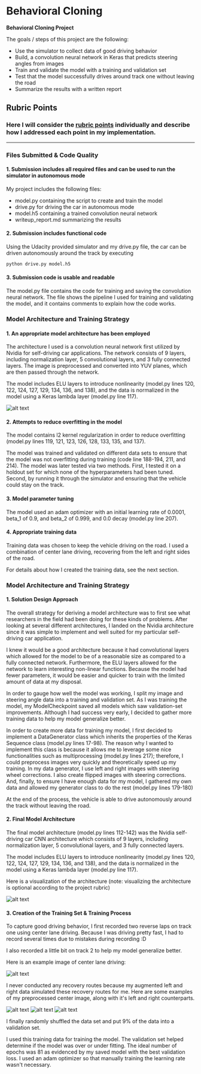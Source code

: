 # **Behavioral Cloning** 

**Behavioral Cloning Project**

The goals / steps of this project are the following:
* Use the simulator to collect data of good driving behavior
* Build, a convolution neural network in Keras that predicts steering angles from images
* Train and validate the model with a training and validation set
* Test that the model successfully drives around track one without leaving the road
* Summarize the results with a written report


[//]: # (Image References)

[image1]: ./examples/cnn-architecture-nvidia.png "Model Visualization"
[image2]: ./examples/RGB_image.jpg "Original Image"
[image3]: ./examples/YUV_image.png "YUV Image"
[image4]: ./examples/YUV_image_flipped.png "Flipped YUV Image"
[image5]: ./examples/YUV_image_flipped_blurred.png "Flipped & Blurred YUV Image - Left"
[image6]: ./examples/YUV_image_flipped_blurred_cropped.png "Flipped, Blurred & Cropped YUV Image"
[image7]: ./examples/YUV_image_flipped_blurred_cropped_resized.png "Flipped, Blurred, Cropped, & Resized YUV Image (Final Result)"
[image8]: ./examples/Final_result_left_flipped.png "Final Result - Left & Flipped"
[image9]: ./examples/Final_result_right_flipped.png "Final Result - Right & Flipped"

## Rubric Points
### Here I will consider the [rubric points](https://review.udacity.com/#!/rubrics/432/view) individually and describe how I addressed each point in my implementation.  

---
### Files Submitted & Code Quality

#### 1. Submission includes all required files and can be used to run the simulator in autonomous mode

My project includes the following files:
* model.py containing the script to create and train the model
* drive.py for driving the car in autonomous mode
* model.h5 containing a trained convolution neural network 
* writeup_report.md summarizing the results

#### 2. Submission includes functional code
Using the Udacity provided simulator and my drive.py file, the car can be driven autonomously around the track by executing 
```sh
python drive.py model.h5
```

#### 3. Submission code is usable and readable

The model.py file contains the code for training and saving the convolution neural network. The file shows the pipeline I used for training and validating the model, and it contains comments to explain how the code works.

### Model Architecture and Training Strategy

#### 1. An appropriate model architecture has been employed

The architecture I used is a convolution neural network first utilized by Nvidia for self-driving car applications.  The network consists of 9 layers, including normalization layer, 5 convolutional layers, and 3 fully connected layers.  The image is preprocessed and converted into YUV planes, which are then passed through the network.

The model includes ELU layers to introduce nonlinearity (model.py lines 120, 122, 124, 127, 129, 134, 136, and 138), and the data is normalized in the model using a Keras lambda layer (model.py line 117). 

![alt text][image1]

#### 2. Attempts to reduce overfitting in the model

The model contains l2 kernel regularization in order to reduce overfitting (model.py lines 119, 121, 123, 126, 128, 133, 135, and 137). 

The model was trained and validated on different data sets to ensure that the model was not overfitting during training (code line 188-194, 211, and 214). The model was later tested via two methods. First, I tested it on a holdout set for which none of the hyperparameters had been tuned. Second, by running it through the simulator and ensuring that the vehicle could stay on the track.

#### 3. Model parameter tuning

The model used an adam optimizer with an initial learning rate of 0.0001, beta_1 of 0.9, and beta_2 of 0.999, and 0.0 decay (model.py line 207).

#### 4. Appropriate training data

Training data was chosen to keep the vehicle driving on the road. I used a combination of center lane driving, recovering from the left and right sides of the road.

For details about how I created the training data, see the next section. 

### Model Architecture and Training Strategy

#### 1. Solution Design Approach

The overall strategy for deriving a model architecture was to first see what researchers in the field had been doing for these kinds of problems.  After looking at several different architectures, I landed on the Nvidia architecture since it was simple to implement and well suited for my particular self-driving car application.

I knew it would be a good architecture because it had convolutional layers which allowed for the model to be of a reasonable size as compared to a fully connected network.  Furthermore, the ELU layers allowed for the network to learn interesting non-linear functions.  Because the model had fewer parameters, it would be easier and quicker to train with the limited amount of data at my disposal.

In order to gauge how well the model was working, I split my image and steering angle data into a training and validation set.  As I was training the model, my ModelCheckpoint saved all models which saw validation-set improvements. Although I had success very early, I decided to gather more training data to help my model generalize better.

In order to create more data for training my model, I first decided to implement a DataGenerator class which inherits the properties of the Keras Sequence class (model.py lines 17-98).  The reason why I wanted to implement this class is because it allows me to leverage some nice functionalities such as multiprocessing (model.py lines 217); therefore, I could preprocess images very quickly and theoretically speed up my training.  In my data generator, I use left and right images with steering wheel corrections.  I also create flipped images with steering corrections.  And, finally, to ensure I have enough data for my model, I gathered my own data and allowed my generator class to do the rest (model.py lines 179-180)

At the end of the process, the vehicle is able to drive autonomously around the track without leaving the road.

#### 2. Final Model Architecture

The final model architecture (model.py lines 112-142) was the Nvidia self-driving car CNN architecture which consists of 9 layers, including normalization layer, 5 convolutional layers, and 3 fully connected layers.

The model includes ELU layers to introduce nonlinearity (model.py lines 120, 122, 124, 127, 129, 134, 136, and 138), and the data is normalized in the model using a Keras lambda layer (model.py line 117). 

Here is a visualization of the architecture (note: visualizing the architecture is optional according to the project rubric)

![alt text][image1]

#### 3. Creation of the Training Set & Training Process

To capture good driving behavior, I first recorded two reverse laps on track one using center lane driving. Because I was driving pretty fast, I had to record several times due to mistakes during recording :D 

I also recorded a little bit on track 2 to help my model generalize better.

Here is an example image of center lane driving:

![alt text][image2]

I never conducted any recovery routes because my augmented left and right data simulated these recovery routes for me.  Here are some examples of my preprocessed center image, along with it's left and right counterparts.

![alt text][image7]
![alt text][image8]
![alt text][image9]

I finally randomly shuffled the data set and put 9% of the data into a validation set. 

I used this training data for training the model. The validation set helped determine if the model was over or under fitting. The ideal number of epochs was 81 as evidenced by my saved model with the best validation loss. I used an adam optimizer so that manually training the learning rate wasn't necessary.
